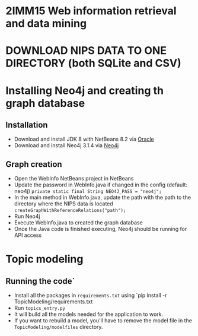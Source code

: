 # 2IMM15 Web information retrieval and data mining

# DOWNLOAD NIPS DATA TO ONE DIRECTORY (both SQLite and CSV)


# Installing Neo4j and creating th graph database
## Installation
- Download and install JDK 8 with NetBeans 8.2 via [Oracle](http://www.oracle.com/technetwork/java/javase/downloads/jdk-netbeans-jsp-142931.html)
- Download and install Neo4j 3.1.4 via [Neo4j]( https://neo4j.com/download-thanks/?edition=community&release=3.1.4)

## Graph creation
- Open the WebInfo NetBeans project in NetBeans
- Update the password in WebInfo.java if changed in the config (default: neo4j) ```private static final String NEO4J_PASS = "neo4j";```
- In the main method in WebInfo.java, update the path with the path to the directory where the NIPS data is located ```createGraphWithReferenceRelations("path");```
- Run Neo4j
- Execute WebInfo.java to created the graph database
- Once the Java code is finished executing, Neo4j should be running for API access

# Topic modeling
## Running the code`
 - Install all the packages in `requirements.txt` using `pip install -r TopicModeling/requirements.txt
 - Run `topics_entry.py`
 - It will build all the models needed for the application to work.
 - If you want to rebuild a model, you'll have to remove the model file in the `TopicModeling/modelfiles` directory.